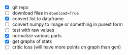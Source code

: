 - [x] git repo
- [ ] download files in `download=True`
- [x] convert list to dataframe
- [ ] convert numpy to image or something in purest form
- [ ] test with raw values
- [x] normalize various parts
- [x] get graphs of stats
- [ ] critic loss (will have more points on graph than gen)

